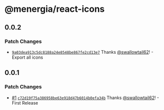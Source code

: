 # @menergia/react-icons

## 0.0.2

### Patch Changes

- [`9a03dea913c5dc8188a24e8548be867fe2cd13e7`](https://github.com/menergia/react-icons/commit/9a03dea913c5dc8188a24e8548be867fe2cd13e7) Thanks [@swallowtail62](https://github.com/swallowtail62)! - Export all icons

## 0.0.1

### Patch Changes

- [#1](https://github.com/menergia/react-icons/pull/1) [`c72d19f75a386958be63e918d47b6014b0efa34b`](https://github.com/menergia/react-icons/commit/c72d19f75a386958be63e918d47b6014b0efa34b) Thanks [@swallowtail62](https://github.com/swallowtail62)! - First Release

